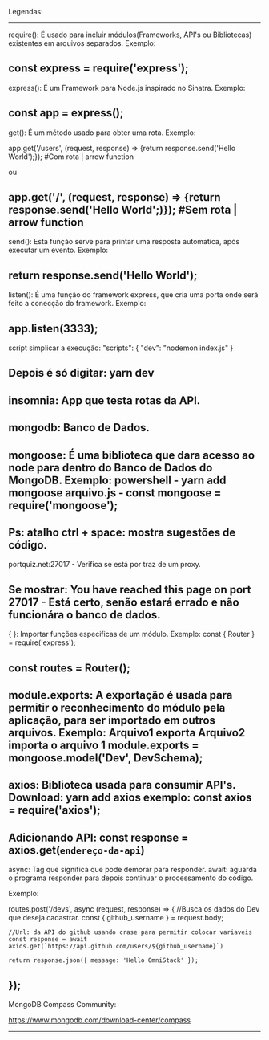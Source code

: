 Legendas:

----------------------------------------------------------------------------------------
require(): É usado para incluir módulos(Frameworks, API's ou Bibliotecas) existentes em arquivos separados. Exemplo: 

const express = require('express');
----------------------------------------------------------------------------------------
express(): É um Framework para Node.js inspirado no Sinatra. Exemplo:

const app = express();
----------------------------------------------------------------------------------------
get(): É um método usado para obter uma rota.
Exemplo:

app.get('/users', (request, response) => {return response.send('Hello World');}); #Com rota | arrow function
	
ou

app.get('/', (request, response) => {return response.send('Hello World';)}); #Sem rota | arrow function
-----------------------------------------------------------------------------------------
send(): Esta função serve para printar uma resposta automatica, após executar um evento.
Exemplo:

return response.send('Hello World');
-----------------------------------------------------------------------------------------
listen(): É uma função do framework express, que cria uma porta onde será feito a conecção do framework.
Exemplo:

app.listen(3333);
------------------------------------------------------------------------------------------
script simplicar a execução: 
"scripts": {
	"dev": "nodemon index.js"
}

Depois é só digitar: yarn dev
------------------------------------------------------------------------------------------
insomnia: App que testa rotas da API.
------------------------------------------------------------------------------------------
mongodb: Banco de Dados.
------------------------------------------------------------------------------------------
mongoose: É uma biblioteca que dara acesso ao node para dentro do Banco de Dados do MongoDB. 
Exemplo:
powershell - yarn add mongoose
arquivo.js - const mongoose = require('mongoose');
------------------------------------------------------------------------------------------
Ps: atalho ctrl + space: mostra sugestões de código.
------------------------------------------------------------------------------------------
portquiz.net:27017 - Verifica se está por traz de um proxy.

Se mostrar: You have reached this page on port 27017 - Está certo, senão estará errado e não funcionára o banco de dados.
------------------------------------------------------------------------------------------
{ }: Importar funções especificas de um módulo.
Exemplo:
const { Router } = require('express');

const routes = Router();
------------------------------------------------------------------------------------------
module.exports: A exportação é usada para permitir o reconhecimento do módulo pela aplicação, para ser importado em outros arquivos.
Exemplo:
Arquivo1 exporta 
Arquivo2 importa o arquivo 1
 module.exports = mongoose.model('Dev', DevSchema);
------------------------------------------------------------------------------------------
axios: Biblioteca usada para consumir API's.
Download:
yarn add axios
exemplo:
const axios = require('axios');
------------------------------------------------------------------------------------------
Adicionando API: const response = axios.get(`endereço-da-api`)
------------------------------------------------------------------------------------------
async: Tag que significa que pode demorar para responder.
await: aguarda o programa responder para depois continuar o processamento do código.

Exemplo:

routes.post('/devs', async (request, response) => {
    //Busca os dados do Dev que deseja cadastrar.
    const { github_username } = request.body;

    //Url: da API do github usando crase para permitir colocar variaveis
    const response = await axios.get(`https://api.github.com/users/${github_username}`)

    return response.json({ message: 'Hello OmniStack' });
});
-------------------------------------------------------------------
MongoDB Compass Community: 

https://www.mongodb.com/download-center/compass

------------------------------------------------------------------